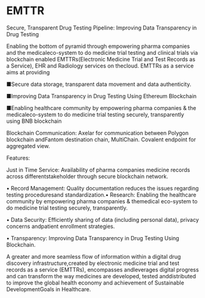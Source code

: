 # EMTTR
Secure, Transparent Drug Testing Pipeline:  Improving Data Transparency in Drug Testing

Enabling the bottom of pyramid through empowering pharma companies and the medicaleco-system to do medicine trial testing and clinical trials via blockchain enabled EMTTRs(Electronic Medicine Trial and Test Records as a Service), EHR and Radiology services on thecloud. EMTTRs as a service aims at providing

■Secure data storage, transparent data movement and data authenticity.

■Improving Data Transparency in Drug Testing Using Ethereum Blockchain

■Enabling healthcare community by empowering pharma companies & the medicaleco-system to do medicine trial testing securely, transparently using BNB blockchain

Blockchain Communication: Axelar for communication between Polygon blockchain andFantom destination chain, MultiChain. Covalent endpoint for aggregated view.


Features:

Just in Time Service: Availability of pharma companies medicine records across differentstakeholder through secure blockchain network.

• Record Management: Quality documentation reduces the issues regarding testing proceduresand standardization.• Research: Enabling the healthcare community by empowering pharma companies & themedical eco-system to do medicine trial testing securely, transparently.

• Data Security: Efficiently sharing of data (including personal data), privacy concerns andpatient enrollment strategies.

• Transparency: Improving Data Transparency in Drug Testing Using Blockchain.


A greater and more seamless flow of information within a digital drug discovery infrastructure,created by electronic medicine trial and test records as a service (EMTTRs), encompasses andleverages digital progress and can transform the way medicines are developed, tested anddistributed to improve the global health economy and achievement of Sustainable DevelopmentGoals in Healthcare.
